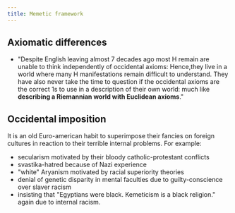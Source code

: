 ```yaml
---
title: Memetic framework
---
```


## Axiomatic differences
- "Despite English leaving almost 7 decades ago most H remain are unable to think independently of occidental axioms: Hence,they live in a world where many H manifestations remain difficult to understand. They have also never take the time to question if the occidental axioms are the correct 1s to use in a description of their own world: much like **describing a Riemannian world with Euclidean axioms**."


## Occidental imposition
It is an old Euro-american habit to superimpose their fancies on foreign cultures in reaction to their terrible internal problems. For example: 

- secularism motivated by their bloody catholic-protestant conflicts 
- svastika-hatred because of Nazi experience
- "white" Aryanism motivated by racial superiority theories 
- denial of genetic disparity in mental faculties due to guilty-conscience over slaver racism
- insisting that "Egyptians were black. Kemeticism is a black religion." again due to internal racism.